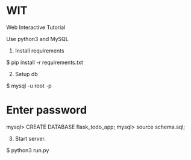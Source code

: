 # WIT
Web Interactive Tutorial

Use  python3 and MySQL


1. Install requirements

$ pip install -r requirements.txt

2. Setup db

$ mysql -u root -p
# Enter password
mysql> CREATE DATABASE flask_todo_app;
mysql> source schema.sql;

3. Start server.

$ python3 run.py